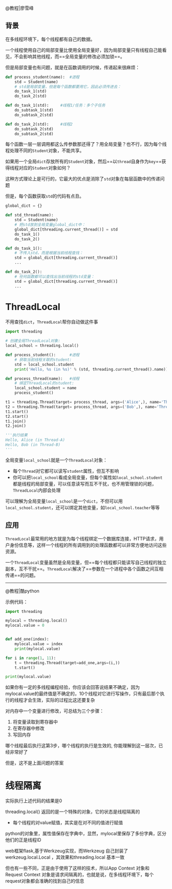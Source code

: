 @教程|廖雪峰



## 背景

在多线程环境下，每个线程都有自己的数据。

一个线程使用自己的局部变量比使用全局变量好，因为局部变量只有线程自己能看见，不会影响其他线程，而==全局变量的修改必须加锁==。

但是局部变量也有问题，就是在函数调用的时候，传递起来很麻烦：

```python
def process_student(name):	#进程
    std = Student(name)
    # std是局部变量，但是每个函数都要用它，因此必须传进去：
    do_task_1(std)
    do_task_2(std)

def do_task_1(std):		#线程1/任务：多个子任务
    do_subtask_1(std)
    do_subtask_2(std)

def do_task_2(std):		#线程2
    do_subtask_2(std)
    do_subtask_2(std)
```

每个函数一层一层调用都这么传参数那还得了？用全局变量？也不行，因为每个线程处理不同的`Student`对象，不能共享。



如果用一个全局`dict`存放所有的`Student`对象，然后==以`thread`自身作为`key`==获得线程对应的`Student`对象如何？

这种方式理论上是可行的，它最大的优点是消除了`std`对象在每层函数中的传递问题

但是，每个函数获取`std`的代码有点丑。

```python
global_dict = {}

def std_thread(name):
    std = Student(name)
    # 把std放到全局变量global_dict中：
    global_dict[threading.current_thread()] = std
    do_task_1()
    do_task_2()

def do_task_1():
    # 不传入std，而是根据当前线程查找：
    std = global_dict[threading.current_thread()]
    ...

def do_task_2():
    # 任何函数都可以查找出当前线程的std变量：
    std = global_dict[threading.current_thread()]
    ...
```





# ThreadLocal

不用查找`dict`，`ThreadLocal`帮你自动做这件事

```python
import threading
    
# 创建全局ThreadLocal对象:
local_school = threading.local()

def process_student():		#进程
    # 获取当前线程关联的student:
    std = local_school.student
    print('Hello, %s (in %s)' % (std, threading.current_thread().name))

def process_thread(name):	#线程
    # 绑定ThreadLocal的student:
    local_school.student = name
    process_student()

t1 = threading.Thread(target= process_thread, args=('Alice',), name='Thread-A')
t2 = threading.Thread(target= process_thread, args=('Bob',), name='Thread-B')
t1.start()
t2.start()
t1.join()
t2.join()

'''执行结果
Hello, Alice (in Thread-A)
Hello, Bob (in Thread-B)
'''
```

全局变量`local_school`就是一个`ThreadLocal`对象：

- 每个`Thread`对它都可以读写`student`属性，但互不影响
- 你可以把`local_school`看成全局变量，但每个属性如`local_school.student`都是线程的局部变量，可以任意读写而互不干扰，也不用管理锁的问题，`ThreadLocal`内部会处理



可以理解为全局变量`local_school`是一个`dict`，不但可以用`local_school.student`，还可以绑定其他变量，如`local_school.teacher`等等



## 应用

`ThreadLocal`最常用的地方就是为每个线程绑定一个数据库连接，HTTP请求，用户身份信息等，这样一个线程的所有调用到的处理函数都可以非常方便地访问这些资源。



一个`ThreadLocal`变量虽然是全局变量，但==每个线程都只能读写自己线程的独立副本，互不干扰==。`ThreadLocal`解决了==参数在一个进程中各个函数之间互相传递==的问题。



---

@教程|酷python

示例代码：

```python
import threading

mylocal = threading.local()
mylocal.value = 0


def add_one(index):
    mylocal.value = index
    print(mylocal.value)

for i in range(1, 11):
    t = threading.Thread(target=add_one,args=(i,))
    t.start()

print(mylocal.value)
```

如果你有一定的多线程编程经验，你应该会回答说结果不确定，因为mylocal.value的最终值是不确定的，10个线程对它进行写操作，只有最后那个执行的线程才会生效，实际的过程比这还要复杂



对内存中一个变量进行修改，可总结为三个步骤：

1. 将变量读取到寄存器中
2. 在寄存器中修改
3. 写回内存

哪个线程最后执行这第3步，哪个线程的执行是生效的, 你能理解到这一层次，已经非常好了

但是，这不是上面问题的答案



# 线程隔离

实际执行上述代码的结果是0

threading.local() 返回的是一个特殊的对象，它的状态是线程隔离的

- 每个线程的对value赋值，其实是在对不同的值进行赋值

python的对象里，属性值保存在字典中，显然，mylocal里保存了多份字典，区分他们的正是线程ID



web框架flask,基于Werkzeug实现，而Werkzeug 自己封装了werkzeug.local.Local ，其效果和threading.local 基本一致

但也有一些不同，正是由于使用了这样的技术，所以App Context 对象和 Request Context 对象是请求间隔离的，也就是说，在多线程环境下，每个request对象都会准确的找到自己的信息